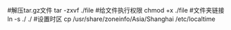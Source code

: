 #解压tar.gz文件
tar -zxvf ./file
#给文件执行权限
chmod +x ./file
#文件夹链接
ln -s ./ ./
#设置时区
cp /usr/share/zoneinfo/Asia/Shanghai /etc/localtime
